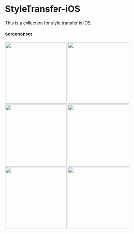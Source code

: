 # StyleTransfer-iOS
This is a collection for style transfer in iOS.

#### ScreenShoot
<img src="https://github.com/kingandyoga/StyleTransfer-iOS/blob/master/ScreenShoot/shoot1.jpeg" width="200">
<img src="https://github.com/kingandyoga/StyleTransfer-iOS/blob/master/ScreenShoot/shoot2.jpeg" width="200">
<img src="https://github.com/kingandyoga/StyleTransfer-iOS/blob/master/ScreenShoot/shoot3.jpeg" width="200">
<img src="https://github.com/kingandyoga/StyleTransfer-iOS/blob/master/ScreenShoot/shoot4.jpeg" width="200">
<img src="https://github.com/kingandyoga/StyleTransfer-iOS/blob/master/ScreenShoot/shoot5.jpeg" width="200">
<img src="https://github.com/kingandyoga/StyleTransfer-iOS/blob/master/ScreenShoot/shoot6.jpeg" width="200">
